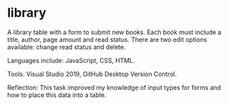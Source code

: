 # library

A library table with a form to submit new books. Each book must include a title, author, page amount and read status.
There are two edit options available: change read status and delete. 

Languages include: JavaScript, CSS, HTML.

Tools: Visual Studio 2019, GitHub Desktop Version Control.

Reflection: This task improved my knowledge of input types for forms and how to place this data into a table. 
